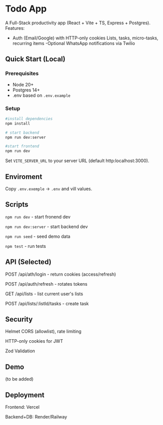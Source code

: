 # Todo App

A Full-Stack productivity app (React + Vite + TS, Express + Postgres). Features:

- Auth (Email/Google) with HTTP-only cookies
  Lists, tasks, micro-tasks, recurring items
  -Optional WhatsApp notifications via Twilio

## Quick Start (Local)

### Prerequisites

- Node 20+
- Postgres 14+
- .env based on `.env.example`

### Setup

```bash
#install dependencies
npm install

# start backend
npm run dev:server

#start frontend
npm run dev
```

Set `VITE_SERVER_URL` to your server URL (default http:localhost:3000).

## Enviroment

Copy `.env.exemple` -> `.env` and vill values.

## Scripts

`npm run dev` - start fronend dev

`npm run dev:server` - start backend dev

`npm run seed` - seed demo data

`npm test` - run tests

## API (Selected)

POST /api/ath/login - return cookies (access/refresh)

POST /api/auth/refresh - rotates tokens

GET /api/lists - list current user's lists

POST /api/lists/:listId/tasks - create task

## Security

Helmet CORS (allowlist), rate limiting

HTTP-only cookies for JWT

Zod Validation

## Demo

(to be added)

## Deployment

Frontend: Vercel

Backend+DB: Render/Railway
